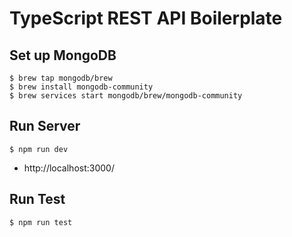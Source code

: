 # TypeScript REST API Boilerplate

## Set up MongoDB

```
$ brew tap mongodb/brew
$ brew install mongodb-community
$ brew services start mongodb/brew/mongodb-community
```

## Run Server

```
$ npm run dev
```
- http://localhost:3000/

## Run Test

```
$ npm run test
```